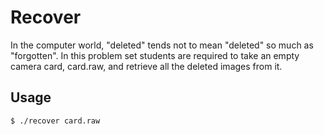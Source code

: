 # Recover
 In the computer world, "deleted" tends not to mean "deleted" so much as "forgotten". In this problem set students are required to take an empty camera card, card.raw, and retrieve all the deleted images from it.

## Usage
```
$ ./recover card.raw
```